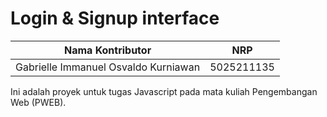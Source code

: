 # Login & Signup interface

| Nama Kontributor | NRP |
|------------------|-----|
| Gabrielle Immanuel Osvaldo Kurniawan | 5025211135 |

Ini adalah proyek untuk tugas Javascript pada mata kuliah Pengembangan Web (PWEB).

